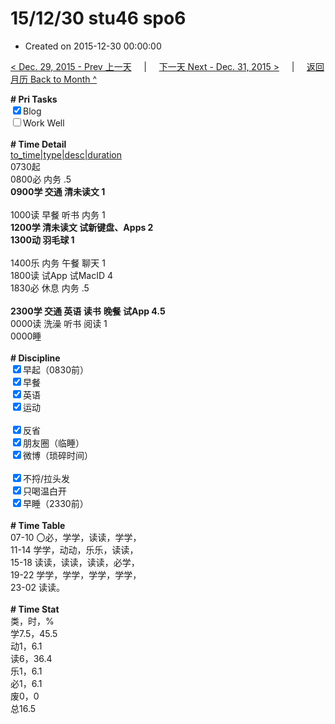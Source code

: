 # 15/12/30 stu46 spo6

- Created on 2015-12-30 00:00:00

[< Dec. 29, 2015 - Prev 上一天](/_archived/lifelogs/2015/12/d29.md) &nbsp; &nbsp; | &nbsp; &nbsp; [下一天 Next - Dec. 31, 2015 >](/_archived/lifelogs/2015/12/d31.md) &nbsp; &nbsp; |  &nbsp; &nbsp; [返回月历 Back to Month ^](/_archived/lifelogs/2015/12/index.md)
<br/><div><b># Pri Tasks</b></div><div><input checked="true" type="checkbox"/>Blog</div><div><input type="checkbox"/>Work Well</div><div><br/></div><div><b># Time Detail</b></div><div><u>to_time|type|desc|duration</u></div><div>0730起</div><div>0800必 内务 .5</div><div><b>0900学 交通 清未读文 1</b></div><div><br/></div><div>1000读 早餐 听书 内务 1</div><div><b>1200学 清未读文 试新键盘、Apps 2</b></div><div><b>1300动 羽毛球 1</b></div><div><br/></div><div>1400乐 内务 午餐 聊天 1</div><div>1800读 试App 试MacID 4</div><div>1830必 休息 内务 .5</div><div><br/></div><div><b>2300学 交通 英语 读书</b> <b>晚餐 试App 4.5</b></div><div>0000读 洗澡 听书 阅读 1</div><div>0000睡</div><div><br/></div><div><b># Discipline</b></div><div><input checked="true" type="checkbox"/>早起（0830前）</div><div><input checked="true" type="checkbox"/>早餐</div><div><input checked="true" type="checkbox"/>英语</div><div><input checked="true" type="checkbox"/>运动</div><div><br/></div><div><input checked="true" type="checkbox"/>反省</div><div><input checked="true" type="checkbox"/>朋友圈（临睡）</div><div><input checked="true" type="checkbox"/>微博（琐碎时间）</div><div><br/></div><div><input checked="true" type="checkbox"/>不捋/拉头发</div><div><input checked="true" type="checkbox"/>只喝温白开</div><div><input checked="true" type="checkbox"/>早睡（2330前）</div><div><br/></div><div><b># Time Table</b></div><div>07-10 〇必，学学，读读，学学，</div><div>11-14 学学，动动，乐乐，读读，</div><div>15-18 读读，读读，读读，必学，</div><div>19-22 学学，学学，学学，学学，</div><div>23-02 读读。</div><div><br/></div><div><b># Time Stat</b></div><div>类，时，%</div><div>学7.5，45.5</div><div>动1，6.1</div><div>读6，36.4</div><div>乐1，6.1</div><div>必1，6.1</div><div>废0，0</div><div>总16.5</div>
